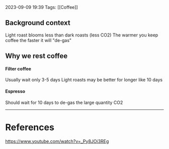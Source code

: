 2023-09-09 19:39
Tags: [[Coffee]]
## Background context
Light roast blooms less than dark roasts (less CO2)
The warmer you keep coffee the faster it will "de-gas"
## Why we rest coffee
#### Filter coffee 
Usually wait only 3-5 days
Light roasts may be better for longer like 10 days
#### Espresso
Should wait for 10 days to de-gas the large quantity CO2
___
# References
https://www.youtube.com/watch?v=_Py8JOi3REg